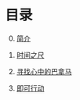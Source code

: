 # 目录

0. [简介](README.md)

1. [时间之尺](时间之尺/index.md)
2. [寻找心中的巴拿马](寻找心中的巴拿马/index.md)
3. [即可行动](即刻行动/index.md)